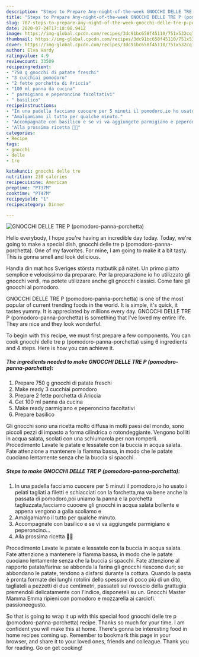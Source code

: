 ```yaml
---
description: "Steps to Prepare Any-night-of-the-week GNOCCHI DELLE TRE P (pomodoro-panna-porchetta)"
title: "Steps to Prepare Any-night-of-the-week GNOCCHI DELLE TRE P (pomodoro-panna-porchetta)"
slug: 787-steps-to-prepare-any-night-of-the-week-gnocchi-delle-tre-p-pomodoro-panna-porchetta
date: 2020-07-24T17:18:08.941Z
image: https://img-global.cpcdn.com/recipes/3dc91bc658f45110/751x532cq70/gnocchi-delle-tre-p-pomodoro-panna-porchetta-recipe-main-photo.jpg
thumbnail: https://img-global.cpcdn.com/recipes/3dc91bc658f45110/751x532cq70/gnocchi-delle-tre-p-pomodoro-panna-porchetta-recipe-main-photo.jpg
cover: https://img-global.cpcdn.com/recipes/3dc91bc658f45110/751x532cq70/gnocchi-delle-tre-p-pomodoro-panna-porchetta-recipe-main-photo.jpg
author: Elva Hardy
ratingvalue: 4.9
reviewcount: 33509
recipeingredient:
- "750 g gnocchi di patate freschi"
- "3 cucchiai pomodoro"
- "2 fette porchetta di Ariccia"
- "100 ml panna da cucina"
- " parmigiano e peperoncino facoltativi"
- " basilico"
recipeinstructions:
- "In una padella facciamo cuocere per 5 minuti il pomodoro,io ho usato i pelati tagliati a filetti e schiacciati con la forchetta,ma va bene anche la passata di pomodoro,poi uniamo la panna e la porchetta tagliuzzata,facciamo cuocere gli gnocchi in acqua salata bollente e appena vengono a galla scoliamo e"
- "Amalgamiamo il tutto per qualche minuto."
- "Accompagnate con basilico e se vi va aggiungete parmigiano e peperoncino..."
- "Alla prossima ricetta 👩‍🍳"
categories:
- Recipe
tags:
- gnocchi
- delle
- tre

katakunci: gnocchi delle tre 
nutrition: 230 calories
recipecuisine: American
preptime: "PT37M"
cooktime: "PT47M"
recipeyield: "1"
recipecategory: Dinner

---
```



![GNOCCHI DELLE TRE P (pomodoro-panna-porchetta)](https://img-global.cpcdn.com/recipes/3dc91bc658f45110/751x532cq70/gnocchi-delle-tre-p-pomodoro-panna-porchetta-recipe-main-photo.jpg)

Hello everybody, I hope you're having an incredible day today. Today, we're going to make a special dish, gnocchi delle tre p (pomodoro-panna-porchetta). One of my favorites. For mine, I am going to make it a bit tasty. This is gonna smell and look delicious.

Handla din mat hos Sveriges största matbutik på nätet. Un primo piatto semplice e velocissimo da preparare. Per la preparazione io ho utilizzato gli gnocchi verdi, ma potete utilizzare anche gli gnocchi classici. Come fare gli gnocchi al pomodoro.

GNOCCHI DELLE TRE P (pomodoro-panna-porchetta) is one of the most popular of current trending foods in the world. It is simple, it's quick, it tastes yummy. It is appreciated by millions every day. GNOCCHI DELLE TRE P (pomodoro-panna-porchetta) is something that I've loved my entire life. They are nice and they look wonderful.


To begin with this recipe, we must first prepare a few components. You can cook gnocchi delle tre p (pomodoro-panna-porchetta) using 6 ingredients and 4 steps. Here is how you can achieve it.

<!--inarticleads1-->

##### The ingredients needed to make GNOCCHI DELLE TRE P (pomodoro-panna-porchetta):

1. Prepare 750 g gnocchi di patate freschi
1. Make ready 3 cucchiai pomodoro
1. Prepare 2 fette porchetta di Ariccia
1. Get 100 ml panna da cucina
1. Make ready  parmigiano e peperoncino facoltativi
1. Prepare  basilico


Gli gnocchi sono una ricetta molto diffusa in molti paesi del mondo, sono piccoli pezzi di impasto a forma cilindrica o rotondeggiante. Vengono bolliti in acqua salata, scolati con una schiumarola per non romperli. Procedimento Lavate le patate e lessatele con la buccia in acqua salata. Fate attenzione a mantenere la fiamma bassa, in modo che le patate cuociano lentamente senza che la buccia si spacchi. 

<!--inarticleads2-->

##### Steps to make GNOCCHI DELLE TRE P (pomodoro-panna-porchetta):

1. In una padella facciamo cuocere per 5 minuti il pomodoro,io ho usato i pelati tagliati a filetti e schiacciati con la forchetta,ma va bene anche la passata di pomodoro,poi uniamo la panna e la porchetta tagliuzzata,facciamo cuocere gli gnocchi in acqua salata bollente e appena vengono a galla scoliamo e
1. Amalgamiamo il tutto per qualche minuto.
1. Accompagnate con basilico e se vi va aggiungete parmigiano e peperoncino...
1. Alla prossima ricetta 👩‍🍳


Procedimento Lavate le patate e lessatele con la buccia in acqua salata. Fate attenzione a mantenere la fiamma bassa, in modo che le patate cuociano lentamente senza che la buccia si spacchi. Fate attenzione al rapporto patate/farina: se abbonda la farina gli gnocchi riescono duri; se abbondano le patate, tendono a disfarsi durante la cottura. Quando la pasta è pronta formate dei lunghi rotolini dello spessore di poco più di un dito, tagliateli a pezzetti di due centimetri, passateli sul rovescio della grattugia premendoli delicatamente con l&#39;indice, disponeteli su un. Gnocchi Master Mamma Emma ripieni con pomodoro e mozzarella ai carciofi. passioneegusto. 

So that is going to wrap it up with this special food gnocchi delle tre p (pomodoro-panna-porchetta) recipe. Thanks so much for your time. I am confident you will make this at home. There's gonna be interesting food in home recipes coming up. Remember to bookmark this page in your browser, and share it to your loved ones, friends and colleague. Thank you for reading. Go on get cooking!
